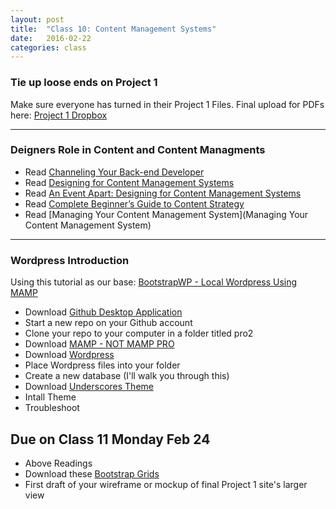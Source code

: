 ```yaml
---
layout: post
title:  "Class 10: Content Management Systems"
date:   2016-02-22
categories: class
---
```


### Tie up loose ends on Project 1
Make sure everyone has turned in their Project 1 Files.
Final upload for PDFs here:
[Project 1 Dropbox](https://www.dropbox.com/request/SuwGmqDOHLEzMxOi1nrk)

---

### Deigners Role in Content and Content Managments
* Read [Channeling Your Back-end Developer](http://cognition.happycog.com/article/channeling-your-back-end-developer)  
* Read [Designing for Content Management Systems](https://www.smashingmagazine.com/2010/11/designing-for-content-management-systems/)  
* Read [An Event Apart: Designing for Content Management Systems](http://www.lukew.com/ff/entry.asp?1659)  
* Read [Complete Beginner’s Guide to Content Strategy](http://www.uxbooth.com/articles/complete-beginners-guide-to-content-strategy/)  
* Read [Managing Your Content Management System](Managing Your Content Management System)  

---

### Wordpress Introduction
Using this tutorial as our base: [BootstrapWP - Local Wordpress Using MAMP](https://bootstrapwp.com/setup-local-development-environment-wordpress/)  
* Download [Github Desktop Application](https://desktop.github.com/)  
* Start a new repo on your Github account  
* Clone your repo to your computer in a folder titled pro2  
* Download [MAMP - NOT MAMP PRO](https://www.mamp.info/en/downloads/)  
* Download [Wordpress](https://wordpress.org/download/)  
* Place Wordpress files into your folder  
* Create a new database (I'll walk you through this)  
* Download [Underscores Theme](http://underscores.me/)  
* Intall Theme  
* Troubleshoot  



Due on Class 11 Monday Feb 24
------
* Above Readings
* Download these [Bootstrap Grids](http://www.minimit.com/articles/tips-resources/bootstrap-3-responsive-grid-psd-templates)
* First draft of your wireframe or mockup of final Project 1 site's larger view
